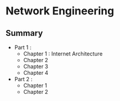 # Network Engineering

## Summary

- Part 1 :
	- Chapter 1 : Internet Architecture
	- Chapter 2
	- Chapter 3
	- Chapter 4
- Part 2 :
	- Chapter 1
	- Chapter 2